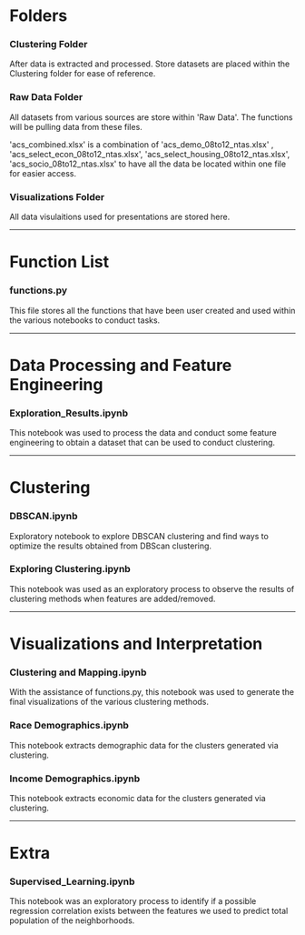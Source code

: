# Folders
### Clustering Folder
After data is extracted and processed. Store datasets are placed within the Clustering folder for ease of reference.
### Raw Data Folder
All datasets from various sources are store within 'Raw Data'. The functions will be pulling data from these files. 

'acs_combined.xlsx' is a combination of 'acs_demo_08to12_ntas.xlsx' , 'acs_select_econ_08to12_ntas.xlsx', 'acs_select_housing_08to12_ntas.xlsx', 'acs_socio_08to12_ntas.xlsx' to have all the data be located within one file for easier access. 

### Visualizations Folder
All data visulaitions used for presentations are stored here.

---

# Function List
### functions.py
This file stores all the functions that have been user created and used within the various notebooks to conduct tasks. 

---

# Data Processing and Feature Engineering
### Exploration_Results.ipynb
This notebook was used to process the data and conduct some feature engineering to obtain a dataset that can be used to conduct clustering.

---

# Clustering
### DBSCAN.ipynb
Exploratory notebook to explore DBSCAN clustering and find ways to optimize the results obtained from DBScan clustering. 

### Exploring Clustering.ipynb 
This notebook was used as an exploratory process to observe the results of clustering methods when features are added/removed.

---

# Visualizations and Interpretation 
### Clustering and Mapping.ipynb 
With the assistance of functions.py, this notebook was used to generate the final visualizations of the various clustering methods. 

### Race Demographics.ipynb
This notebook extracts demographic data for the clusters generated via clustering.

### Income Demographics.ipynb
This notebook extracts economic data for the clusters generated via clustering.

---

# Extra 
### Supervised_Learning.ipynb
This notebook was an exploratory process to identify if a possible regression correlation exists between the features we used to predict total population of the neighborhoods. 




